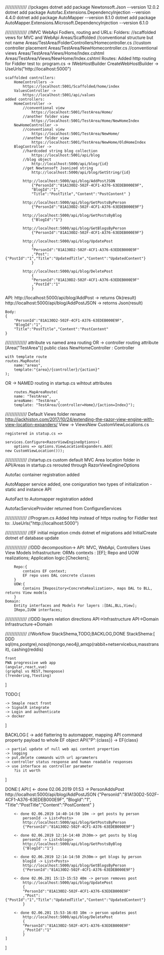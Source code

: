 

//////////////
//pckages
    dotnet add package Newtonsoft.Json --version 12.0.2
    dotnet add package Autofac.Extensions.DependencyInjection --version 4.4.0
    dotnet add package AutoMapper --version 8.1.0
    dotnet add package AutoMapper.Extensions.Microsoft.DependencyInjection --version 6.1.0

//////////////
//MVC WebApi Fodlers, routing and URLs:
Folders:
    //scaffolded vews for MVC and WebApi
        Areas/Scaffolded
    //conventional structure but not name
        Areas/TestArea/FolderControllers/Homecontroller.cs
    //custom controller placement
        Areas/TestArea/NewHomecontroller.cs
    //conventional views
        Areas/TestArea/Views/Home/Index.cshtml
        Areas/TestArea/Views/NewHome/Index.cshtml
Routes:
    Added http routing for Fiddler test to:
        program.cs -> IWebHostBuilder CreateWebHostBuilder -> UseUrls("http://localhost:5000")

    scaffolded controllers:
        HomeControllers ->
            https://localhost:5001/Scaffolded/home/index
        ValuesController ->
            https://localhost:5001/api/values
    added controllers:
        HomeController -> 
            //conventional view
                https://localhost:5001/TestArea/Home/
            //another folder view
                https://localhost:5001/TestArea/Home/NewHomeIndex
        NewHomeController ->
            //conventional view
                https://localhost:5001/TestArea/NewHome/
            //another folder view
                https://localhost:5001/TestArea/NewHome/OldHomeIndex
        BlogController ->
            //hardcoded string blog collection
                https://localhost:5001/api/blog
            //blog object
                http://localhost:5000/api/blog/{id}
            //get Newtonsoft Jsonized string
                http://localhost:5000/api/blog/GetString/{id}
        
            http://localhost:5000/api/blog/AddPostJSON
                {"PersonId":"81A130D2-502F-4CF1-A376-63EDEB000E9F",
                "BlogId":"1",	
                "Title":"PostTitle","Content":"PostContent"	}		

            http://localhost:5000/api/blog/GetPostsByPerson
                {"PersonId":"81A130D2-502F-4CF1-A376-63EDEB000E9F"}
        
            http://localhost:5000/api/blog/GetPostsByBlog
                {"BlogId":"1"}
            
            http://localhost:5000/api/blog/GetBlogsByPerson
                {"PersonId":"81A130D2-502F-4CF1-A376-63EDEB000E9F"}

            http://localhost:5000/api/blog/UpdatePost
                {
                "PersonId":"81A130D2-502F-4CF1-A376-63EDEB000E9F"
                ,"Post":{"PostId":"1","Title":"UpdatedTitle","Content":"UpdatedContent"}
                }
            
            http://localhost:5000/api/blog/DeletePost
                {
                "PersonId":"81A130D2-502F-4CF1-A376-63EDEB000E9F"
                ,"PostId":"1"
                }

API:
    http://localhost:5000/api/blog/AddPost -> returns Ok(result)
    http://localhost:5000/api/blog/AddPostJSON -> retorns Json(result)
    
    Body:
    {
	    "PersonId":"81A130D2-502F-4CF1-A376-63EDEB000E9F",
	    "BlogId":"1",	
		"Title":"PostTitle","Content":"PostContent"
    }

//////////////
attribute vs named area routing
OR -> controller routing attribute
	[Area("TestArea")]
	public class NewHomeController : Controller

	with template route 
	routes.MapRoute(
		name:"areas",
		template:"{area}/{controller}/{action}"
	);
		
OR -> NAMED routing in startup.cs wihtout attributes

        routes.MapAreaRoute(
        name: "TestArea",
        areaName: "TestArea",
        template: "TestArea/{controller=Home}/{action=Index}");


//////////////
Default Views folder rename
http://jackhiston.com/2017/10/24/extending-the-razor-view-engine-with-view-location-expanders/
View -> ViewsNew
CustomViewLocations.cs
    
    registered in statup.cs =>

    services.Configure<RazorViewEngineOptions>(
        options => options.ViewLocationExpanders.Add(
    new CustomViewLocation()));


//////////////
//startup.cs
custom default MVC Area location folder in API/Areas
in startup.cs rerouted through  RazorViewEngineOptions

Autofac container registration added

AutoMapper service added, 
one coniguration 
two types of initialization - static and instance API

AutoFact to Automapper registration added

AutofacServiceProvider returned from ConfigureServices


//////////////
//Program.cs 
Added http instead of https routing for Fiddler test to:
    .UseUrls("http://localhost:5000")


//////////////
//EF initial migration cmds
dotnet ef migrations add InitialCreate
dotnet ef database update

//////////////
//DDD decomposition->
    API:
        MVC, WebApi, Controllers
        Uses View Models
    Infrastructure:
        ORMs contexts : [EF];
        Repo and UOW realizations;
        Application logic:[Checkers];

        Repo:{
            contains EF context;
            EF repo uses DAL concrete classes
        }
        UOW:{
            Contains IRepository<ConcreteRealization>, maps DAL to BLL, returns View models
        }        
    Domain:
        Entity interfaces and Models For layers :[DAL,BLL,View];
        IRepo,IUOW interfaces;

//////////////
//DDD layers relation directions
    API->Infrastructure
    API->Domain
    Infrastructure->Domain


//////////////
//Workflow  StackShema,TODO,BACKLOG,DONE
StackShema:[
    DDD 
    sql(ms,postgre),nosql(mongo,neo4j),amqp(rabbit+netservicebus,masstransit),
    cashing(reddis)
    
    front
    PWA progressive web app
    (angular,react,vue)
    (graphql vs REST,?mongoose)
    (?rendering,?testing)
]

TODO:[
    
    -> Smaple react front 
    -> SignalR integrate
    -> Login and authenticate
    -> docker
    
]

BACKLOG:[
    -> add flattering to automapper, 
        mapping API command property payload to whole EF object
            API{"P":{class}} -> EF{class}
        
    -> partial update of null web api content properties
    -> logging
    -> put,delete commands with url aprameters
    -> controller status response and human readable responses
    -> use interface as controller parameter
        ?is it worth 
    
]

DONE:[
    API:[
        <- done 02.06.2019 01:53 -> PersonAddsPost								
            http://localhost:5000/api/blog/AddPostJSON
            {"PersonId":"81A130D2-502F-4CF1-A376-63EDEB000E9F",
                "BlogId":"1",	
                    "Title":"PostTitle","Content":"PostContent"	}								

        <- done 02.06.2019 14:40-14:50 10m -> get posts by person
            personId -> List<Posts>
            http://localhost:5000/api/blog/GetPostsByPerson
            {"PersonId":"81A130D2-502F-4CF1-A376-63EDEB000E9F"}
            
        <- done 02.06.2019 12:14-14:40 2h30m-> get posts by blog
            personId -> List<blogs>		
            http://localhost:5000/api/blog/GetPostsByBlog
            {"BlogId":"1"}
            
        <- done 02.06.2019 12:14-14:50 2h30m-> get blogs by person
            blogId -> List<Posts>
            http://localhost:5000/api/blog/GetBlogsByPerson
            {"PersonId":"81A130D2-502F-4CF1-A376-63EDEB000E9F"}
        
        <- done 02.06.201 15:13-15:53 40m -> person removes post
            http://localhost:5000/api/blog/UpdatePost
            {
            "PersonId":"81A130D2-502F-4CF1-A376-63EDEB000E9F"
            ,"Post":{"PostId":"1","Title":"UpdatedTitle","Content":"UpdatedContent"}
            }
        
        <- done 02.06.201 15:53-16:03 10m -> person updates post
            http://localhost:5000/api/blog/DeletePost
            {
            "PersonId":"81A130D2-502F-4CF1-A376-63EDEB000E9F"
            ,"PostId":"1"
            }
    ]
                                
]